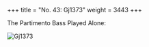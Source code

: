 +++
title = "No. 43: Gj1373"
weight = 3443
+++

The Partimento Bass Played Alone:

![Gj1373](/img/43FenBk4.jpg)
